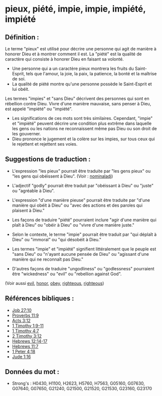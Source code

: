 # pieux, piété, impie, impie, impiété, impiété

## Définition :

Le terme "pieux" est utilisé pour décrire une personne qui agit de manière à honorer Dieu et à montrer comment il est. La "piété" est la qualité de caractère qui consiste à honorer Dieu en faisant sa volonté.

* Une personne qui a un caractère pieux montrera les fruits du Saint-Esprit, tels que l'amour, la joie, la paix, la patience, la bonté et la maîtrise de soi.
* La qualité de piété montre qu'une personne possède le Saint-Esprit et lui obéit.

Les termes "impies" et "sans Dieu" décrivent des personnes qui sont en rébellion contre Dieu. Vivre d'une manière mauvaise, sans penser à Dieu, est appelé "impiété" ou "impiété".

* Les significations de ces mots sont très similaires. Cependant, "impie" et "impiété" peuvent décrire une condition plus extrême dans laquelle les gens ou les nations ne reconnaissent même pas Dieu ou son droit de les gouverner.
* Dieu prononce le jugement et la colère sur les impies, sur tous ceux qui le rejettent et rejettent ses voies.

## Suggestions de traduction :

* L'expression "les pieux" pourrait être traduite par "les gens pieux" ou "les gens qui obéissent à Dieu". (Voir : [nominaladj](rc://en/ta/man/translate/figs-nominaladj))
* L'adjectif "godly" pourrait être traduit par "obéissant à Dieu" ou "juste" ou "agréable à Dieu".
* L'expression "d'une manière pieuse" pourrait être traduite par "d'une manière qui obéit à Dieu" ou "avec des actions et des paroles qui plaisent à Dieu."
* Les façons de traduire "piété" pourraient inclure "agir d'une manière qui plaît à Dieu" ou "obéir à Dieu" ou "vivre d'une manière juste."

* Selon le contexte, le terme "impie" pourrait être traduit par "qui déplaît à Dieu" ou "immoral" ou "qui désobéit à Dieu."
* Les termes "impie" et "impiété" signifient littéralement que le peuple est "sans Dieu" ou "n'ayant aucune pensée de Dieu" ou "agissant d'une manière qui ne reconnaît pas Dieu."
* D'autres façons de traduire "ungodliness" ou "godlessness" pourraient être "wickedness" ou "evil" ou "rebellion against God".

(Voir aussi [evil](../kt/evil.md), [honor](../kt/honor.md), [obey](../other/obey.md), [righteous](../kt/righteous.md), [righteous](../kt/righteous.md))

## Références bibliques :

* [Job 27:10](rc://en/tn/help/job/27/10)
* [Proverbs 11:9](rc://en/tn/help/pro/11/09)
* [Acts 3:12](rc://en/tn/help/act/03/12)
* [1 Timothy 1:9-11](rc://en/tn/help/1ti/01/09)
* [1 Timothy 4:7](rc://en/tn/help/1ti/04/07)
* [2 Timothy 3:12](rc://en/tn/help/2ti/03/12)
* [Hebrews 12:14-17](rc://en/tn/help/heb/12/14)
* [Hebrews 11:7](rc://en/tn/help/heb/11/07)
* [1 Peter 4:18](rc://en/tn/help/1pe/04/18)
* [Jude 1:16](rc://en/tn/help/jud/01/16)

## Données du mot :

* Strong's : H0430, H1100, H2623, H5760, H7563, G05160, G07630, G07640, G07650, G21240, G21500, G21520, G21530, G23160, G23170
